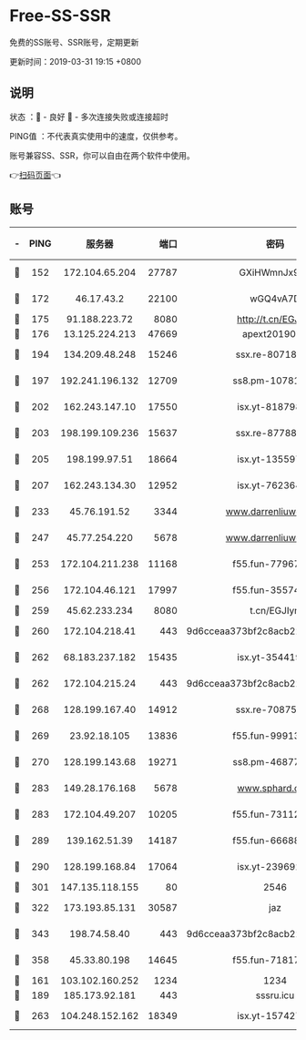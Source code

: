 # Free-SS-SSR

免费的SS账号、SSR账号，定期更新

更新时间：2019-03-31 19:15 +0800

## 说明

状态     ：🙂 - 良好 🙁 - 多次连接失败或连接超时

PING值   ：不代表真实使用中的速度，仅供参考。

账号兼容SS、SSR，你可以自由在两个软件中使用。

👉[扫码页面](https://liesauer.github.io/Free-SS-SSR/)👈

## 账号

|-|PING|服务器|端口|密码|加密方式|区域|
|:----:|:----:|:-----:|-----:|:----:|:----:|:----:|
|🙂|152|172.104.65.204|27787|GXiHWmnJx94S|aes-256-cfb|JP|
|🙂|172|46.17.43.2|22100|wGQ4vA7D|aes-256-gcm|RU|
|🙂|175|91.188.223.72|8080|http://t.cn/EGJIyrl|rc4-md5|RU|
|🙂|176|13.125.224.213|47669|apext2019001|chacha20|KR|
|🙂|194|134.209.48.248|15246|ssx.re-80718024|aes-256-cfb|US|
|🙂|197|192.241.196.132|12709|ss8.pm-10781424|aes-256-cfb|US|
|🙂|202|162.243.147.10|17550|isx.yt-81879846|aes-256-cfb|US|
|🙂|203|198.199.109.236|15637|ssx.re-87788368|aes-256-cfb|US|
|🙂|205|198.199.97.51|18664|isx.yt-13559717|aes-256-cfb|US|
|🙂|207|162.243.134.30|12952|isx.yt-76236422|aes-256-cfb|US|
|🙂|233|45.76.191.52|3344|www.darrenliuwei.com|aes-256-cfb|JP|
|🙂|247|45.77.254.220|5678|www.darrenliuwei.com|aes-256-cfb|SG|
|🙂|253|172.104.211.238|11168|f55.fun-77967881|aes-256-cfb|US|
|🙂|256|172.104.46.121|17997|f55.fun-35574744|aes-256-cfb|SG|
|🙂|259|45.62.233.234|8080|t.cn/EGJIyrl|rc4-md5|CA|
|🙂|260|172.104.218.41|443|9d6cceaa373bf2c8acb22e60b6a58be6|aes-256-cfb|US|
|🙂|262|68.183.237.182|15435|isx.yt-35441993|aes-256-cfb|SG|
|🙂|262|172.104.215.24|443|9d6cceaa373bf2c8acb22e60b6a58be6|aes-256-cfb|US|
|🙂|268|128.199.167.40|14912|ssx.re-70875731|aes-256-cfb|SG|
|🙂|269|23.92.18.105|13836|f55.fun-99913847|aes-256-cfb|US|
|🙂|270|128.199.143.68|19271|ss8.pm-46877395|aes-256-cfb|SG|
|🙂|283|149.28.176.168|5678|www.sphard.com|aes-256-cfb|AU|
|🙂|283|172.104.49.207|10205|f55.fun-73112677|aes-256-cfb|SG|
|🙂|289|139.162.51.39|14187|f55.fun-66688027|aes-256-cfb|SG|
|🙂|290|128.199.168.84|17064|isx.yt-23969273|aes-256-cfb|SG|
|🙂|301|147.135.118.155|80|2546|chacha20|US|
|🙂|322|173.193.85.131|30587|jaz|aes-256-cfb|US|
|🙂|343|198.74.58.40|443|9d6cceaa373bf2c8acb22e60b6a58be6|aes-256-cfb|US|
|🙂|358|45.33.80.198|14645|f55.fun-71817463|aes-256-cfb|US|
|🙂|161|103.102.160.252|1234|1234|rc4-md5|JP|
|🙂|189|185.173.92.181|443|sssru.icu|rc4-md5|RU|
|🙂|263|104.248.152.162|18349|isx.yt-15742711|aes-256-cfb|SG|
